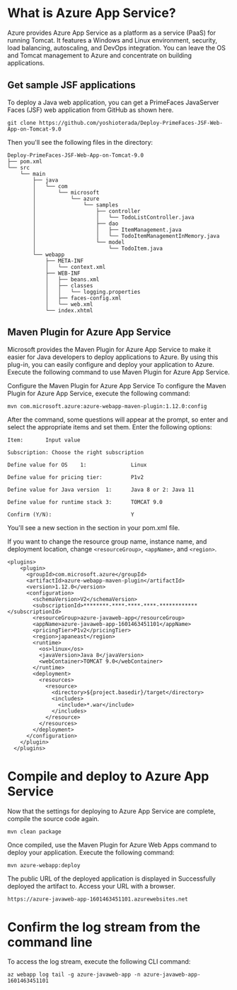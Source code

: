 # What is Azure App Service?
Azure provides Azure App Service as a platform as a service (PaaS) for running Tomcat. It features a Windows and Linux environment, security, load balancing, autoscaling, and DevOps integration. You can leave the OS and Tomcat management to Azure and concentrate on building applications.

## Get sample JSF applications
To deploy a Java web application, you can get a PrimeFaces JavaServer Faces (JSF) web application from GitHub as shown here.

```
git clone https://github.com/yoshioterada/Deploy-PrimeFaces-JSF-Web-App-on-Tomcat-9.0 
```
Then you'll see the following files in the directory:

```
Deploy-PrimeFaces-JSF-Web-App-on-Tomcat-9.0
├── pom.xml
└── src
    └── main
        ├── java
        │   └── com
        │       └── microsoft
        │           └── azure
        │               └── samples
        │                   ├── controller
        │                   │   └── TodoListController.java
        │                   ├── dao
        │                   │   ├── ItemManagement.java
        │                   │   └── TodoItemManagementInMemory.java
        │                   └── model
        │                       └── TodoItem.java
        └── webapp
            ├── META-INF
            │   └── context.xml
            ├── WEB-INF
            │   ├── beans.xml
            │   ├── classes
            │   │   └── logging.properties
            │   ├── faces-config.xml
            │   └── web.xml
            └── index.xhtml
 ```

## Maven Plugin for Azure App Service
Microsoft provides the Maven Plugin for Azure App Service to make it easier for Java developers to deploy applications to Azure. By using this plug-in, you can easily configure and deploy your application to Azure. Execute the following command to use Maven Plugin for Azure App Service.

Configure the Maven Plugin for Azure App Service
To configure the Maven Plugin for Azure App Service, execute the following command:

```
mvn com.microsoft.azure:azure-webapp-maven-plugin:1.12.0:config
```

After the command, some questions will appear at the prompt, so enter and select the appropriate items and set them. Enter the following options:

` Item:       Input value `

`Subscription: Choose the right subscription `

`Define value for OS	1:              Linux`

`Define value for pricing tier:       	P1v2`

`Define value for Java version	1:      Java 8 or 2: Java 11 `

`Define value for runtime stack	3:      TOMCAT 9.0`

`Confirm (Y/N):                       	Y `

You'll see a new section in the <plugins> section in your pom.xml file.

If you want to change the resource group name, instance name, and deployment location, change `<resourceGroup>`, `<appName>`, and `<region>`.
  
  ```
  <plugins>
      <plugin>
        <groupId>com.microsoft.azure</groupId>
        <artifactId>azure-webapp-maven-plugin</artifactId>
        <version>1.12.0</version>
        <configuration>
          <schemaVersion>V2</schemaVersion>
          <subscriptionId>********-****-****-****-************</subscriptionId>
          <resourceGroup>azure-javaweb-app</resourceGroup>
          <appName>azure-javaweb-app-1601463451101</appName>
          <pricingTier>P1v2</pricingTier>
          <region>japaneast</region>
          <runtime>
            <os>linux</os>
            <javaVersion>Java 8</javaVersion>
            <webContainer>TOMCAT 9.0</webContainer>
          </runtime>
          <deployment>
            <resources>
              <resource>
                <directory>${project.basedir}/target</directory>
                <includes>
                  <include>*.war</include>
                </includes>
              </resource>
            </resources>
          </deployment>
        </configuration>
      </plugin>
    </plugins>
 ```

# Compile and deploy to Azure App Service
Now that the settings for deploying to Azure App Service are complete, compile the source code again.   

```
mvn clean package
```

Once compiled, use the Maven Plugin for Azure Web Apps command to deploy your application. Execute the following command:

``` 
mvn azure-webapp:deploy
```

The public URL of the deployed application is displayed in Successfully deployed the artifact to. Access your URL with a browser.

``` 
https://azure-javaweb-app-1601463451101.azurewebsites.net 
```

# Confirm the log stream from the command line
To access the log stream, execute the following CLI command:

```
az webapp log tail -g azure-javaweb-app -n azure-javaweb-app-1601463451101
```

